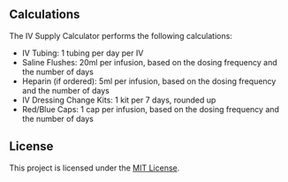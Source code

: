 ## Calculations

The IV Supply Calculator performs the following calculations:

- IV Tubing: 1 tubing per day per IV
- Saline Flushes: 20ml per infusion, based on the dosing frequency and the number of days
- Heparin (if ordered): 5ml per infusion, based on the dosing frequency and the number of days
- IV Dressing Change Kits: 1 kit per 7 days, rounded up
- Red/Blue Caps: 1 cap per infusion, based on the dosing frequency and the number of days

## License

This project is licensed under the [MIT License](LICENSE).

